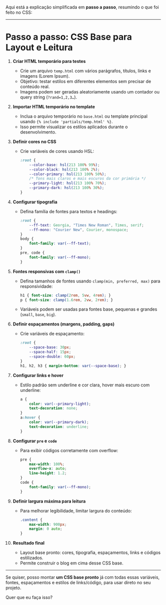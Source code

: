 Aqui está a explicação simplificada em **passo a passo**, resumindo o que foi feito no CSS:

---

# Passo a passo: CSS Base para Layout e Leitura

1. **Criar HTML temporário para testes**

   * Crie um arquivo `temp.html` com vários parágrafos, títulos, links e imagens (Lorem Ipsum).
   * Objetivo: testar estilos em diferentes elementos sem precisar de conteúdo real.
   * Imagens podem ser geradas aleatoriamente usando um contador ou query string (`?rand=1,2,3…`).

2. **Importar HTML temporário no template**

   * Inclua o arquivo temporário no `base.html` ou template principal usando `{% include 'partials/temp.html' %}`.
   * Isso permite visualizar os estilos aplicados durante o desenvolvimento.

3. **Definir cores no CSS**

   * Crie variáveis de cores usando HSL:

     ```css
     :root {
         --color-base: hsl(213 100% 99%);
         --color-black: hsl(213 100% 2%);
         --color-primary: hsl(213 100% 50%);
         /* Tons mais claros e mais escuros da cor primária */
         --primary-light: hsl(213 100% 70%);
         --primary-dark: hsl(213 100% 30%);
     }
     ```

4. **Configurar tipografia**

   * Defina família de fontes para textos e headings:

     ```css
     :root {
         --ff-text: Georgia, "Times New Roman", Times, serif;
         --ff-mono: "Courier New", Courier, monospace;
     }
     body {
         font-family: var(--ff-text);
     }
     pre, code {
         font-family: var(--ff-mono);
     }
     ```

5. **Fontes responsivas com `clamp()`**

   * Defina tamanhos de fontes usando `clamp(min, preferred, max)` para responsividade:

     ```css
     h1 { font-size: clamp(2rem, 5vw, 4rem); }
     p { font-size: clamp(1.6rem, 2vw, 2rem); }
     ```
   * Variáveis podem ser usadas para fontes base, pequenas e grandes (`small`, `base`, `big`).

6. **Definir espaçamentos (margens, padding, gaps)**

   * Crie variáveis de espaçamento:

     ```css
     :root {
         --space-base: 30px;
         --space-half: 15px;
         --space-double: 60px;
     }
     h1, h2, h3 { margin-bottom: var(--space-base); }
     ```

7. **Configurar links e hover**

   * Estilo padrão sem underline e cor clara, hover mais escuro com underline:

     ```css
     a {
         color: var(--primary-light);
         text-decoration: none;
     }
     a:hover {
         color: var(--primary-dark);
         text-decoration: underline;
     }
     ```

8. **Configurar `pre` e `code`**

   * Para exibir códigos corretamente com overflow:

     ```css
     pre {
         max-width: 100%;
         overflow-x: auto;
         line-height: 1.2;
     }
     code {
         font-family: var(--ff-mono);
     }
     ```

9. **Definir largura máxima para leitura**

   * Para melhorar legibilidade, limitar largura do conteúdo:

     ```css
     .content {
         max-width: 900px;
         margin: 0 auto;
     }
     ```

10. **Resultado final**

    * Layout base pronto: cores, tipografia, espaçamentos, links e códigos estilizados.
    * Permite construir o blog em cima desse CSS base.

---

Se quiser, posso montar **um CSS base pronto** já com todas essas variáveis, fontes, espaçamentos e estilos de links/código, para usar direto no seu projeto.

Quer que eu faça isso?
